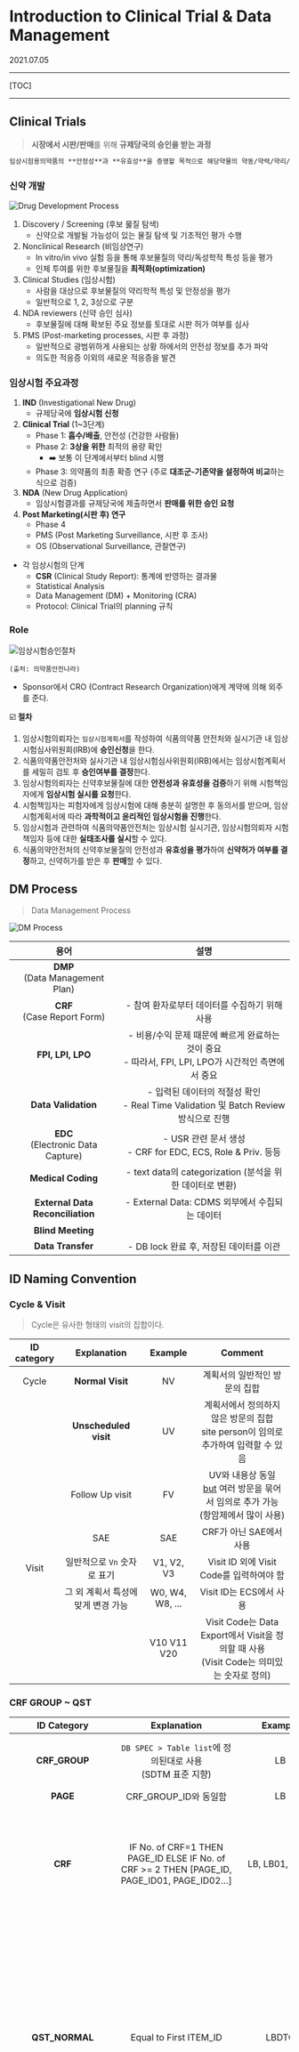 # Introduction to Clinical Trial & Data Management

2021.07.05

---

[TOC]

---



## Clinical Trials

> **시장에서 시판/판매**를 위해 **규제당국의 승인을 받는 과정**

```markdown
임상시험용의약품의 **안정성**과 **유효성**을 증명할 목적으로 해당약물의 약동/약력/약리/임상적 효과를 확인하고 **이상반응을 조사**하기 위하여 사람을 대상으로 실시하는 시험 또는 연구 `(출처: 의약품안전나라)`
```

### 신약 개발

![Drug Development Process](img/Drug_Dev_Process.jpg)

1. Discovery / Screening (후보 뭃질 탐색)
   - 신약으로 개발될 가능성이 있는 물질 탐색 및 기초적인 평가 수행
2. Nonclinical Research (비임상연구)
   - In vitro/in vivo 실험 등을 통해 후보물질의 약리/독성학적 특성 등을 평가
   - 인체 투여를 위한 후보물질을 **최적화(optimization)**
3. Clinical Studies (임상시험)
   - 사람을 대상으로 후보물질의 약리학적 특성 및 안정성을 평가
   - 일반적으로 1, 2, 3상으로 구분
4. NDA reviewers (신약 승인 심사)
   - 후보물질에 대해 확보된 주요 정보를 토대로 시판 허가 여부를 심사
5. PMS (Post-marketing processes, 시판 후 과정)
   - 일반적으로 광범위하게 사용되는 상황 하에서의 안전성 정보를 추가 파악
   - 의도한 적응증 이외의 새로운 적응증을 발견

### 임상시험 주요과정

1. **IND** (Investigational New Drug)
   - 규제당국에 **임상시험 신청**
2. **Clinical Trial** (1~3단계)
   - Phase 1: **흡수/배출**, 안전성 (건강한 사람들)
   - Phase 2: **3상을 위한** 최적의 용량 확인
     - :arrow_right: 보통 이 단계에서부터 blind 시행
   - Phase 3: 의약품의 최종 확증 연구 (주로 **대조군-기존약을 설정하여 비교**하는 식으로 검증)
3. **NDA** (New Drug Application)
   - 임상시험결과를 규제당국에 제출하면서 **판매를 위한 승인 요청**
4. **Post Marketing(시판 후) 연구**
   - Phase 4
   - PMS (Post Marketing  Surveillance, 시판 후 조사)
   - OS (Observational  Surveillance, 관찰연구)

- 각 임상시험의 단계
  - **CSR** (Clinical Study Report): 통계에 반영하는 결과물
  - Statistical Analysis
  - Data Management (DM) + Monitoring (CRA)
  - Protocol: Clinical Trial의 planning 규칙



### Role

![임상시험승인절차](img\CT_approval_procedure.png)

`(출처: 의약품안전나라)`

- Sponsor에서 CRO (Contract Research Organization)에게 계약에 의해 외주를 준다.

:ballot_box_with_check: **절차**

1. 임상시험의뢰자는 `임상시험계획서`를 작성하여 식품의약품 안전처와 실시기관 내 임상시험심사위원회(IRB)에 **승인신청**을 한다.
2. 식품의약품안전처와 실사기관 내 임상시험심사위원회(IRB)에서는 임상시험계획서를 세밀히 검토 후 **승인여부를 결정**한다.
3. 임상시험의뢰자는 신약후보물질에 대한 **안전성과 유효성을 검증**하기 위해 시험책임자에게 **임상시험 실시를 요청**한다.
4. 시험책임자는 피험자에게 임상시험에 대해 충분히 설명한 후 동의서를 받으며, 임상시험계획서에 따라 **과학적이고 윤리적인 임상시험을 진행**한다.
5. 임상시험과 관련하여 식품의약품안전처는 임상시험 실시기관, 임상시험의뢰자 시험책임자 등에 대한 **실태조사를 실시**할 수 있다.
6. 식품의약안전처의 신약후보물질의 안전성과 **유효성을 평가**하여 **신약허가 여부를 결정**하고, 신약허가를 받은 후 **판매**할 수 있다.



## DM Process

> Data Management Process

![DM Process](img/DMP.jpg)

|                  용어                  |                             설명                             |
| :------------------------------------: | :----------------------------------------------------------: |
|  **DMP**<br />(Data Management Plan)   |                                                              |
|    **CRF**<br />(Case Report Form)     |        - 참여 환자로부터 데이터를 수집하기 위해 사용         |
|           **FPI, LPI, LPO**            | - 비용/수익 문제 때문에 빠르게 완료하는 것이 중요<br />- 따라서, FPI, LPI, LPO가 시간적인 측면에서 중요 |
|          **Data Validation**           | - 입력된 데이터의 적절성 확인<br />- Real Time Validation 및 Batch Review 방식으로 진행 |
| **EDC**<br />(Electronic Data Capture) | - USR 관련 문서 생성<br />- CRF for EDC, ECS, Role & Priv. 등등 |
|           **Medical Coding**           |   - text data의 categorization (분석을 위한 데이터로 변환)   |
|    **External Data Reconciliation**    |        - External Data: CDMS 외부에서 수집되는 데이터        |
|           **Blind Meeting**            |                                                              |
|           **Data Transfer**            |           - DB lock 완료 후, 저장된 데이터를 이관            |



## ID Naming Convention

### Cycle & Visit

> Cycle은 유사한 형태의 visit의 집합이다.

| ID category |            Explanation             |     Example     |                           Comment                            |
| :---------: | :--------------------------------: | :-------------: | :----------------------------------------------------------: |
|    Cycle    |          **Normal Visit**          |       NV        |                계획서의 일반적인 방문의 집합                 |
|             |       **Unscheduled visit**        |       UV        | 계획서에서 정의하지 않은 방문의 집합<br />site person이 임의로 추가하여 입력할 수 있음 |
|             |          Follow Up visit           |       FV        | UV와 내용상 동일<br /><u>but</u> 여러 방문을 묶어서 임의로 추가 가능 (항암제에서 많이 사용) |
|             |                SAE                 |       SAE       |                   CRF가 아닌 SAE에서 사용                    |
|    Visit    |    일반적으로 `Vn` 숫자로 표기     |   V1, V2, V3    |           Visit ID 외에 Visit Code를 입력하여야 함           |
|             | 그 외 계획서 특성에 맞게 변경 가능 | W0, W4, W8, ... |                   Visit ID는 ECS에서 사용                    |
|             |                                    |   V10 V11 V20   | Visit Code는 Data Export에서 Visit을 정의할 때 사용<br />(Visit Code는 의미있는 숫자로 정의) |

### CRF GROUP ~ QST

|      ID Category      |                         Explanation                          |              Example              |                           Comment                            |
| :-------------------: | :----------------------------------------------------------: | :-------------------------------: | :----------------------------------------------------------: |
|     **CRF_GROUP**     | `DB SPEC > Table list`에 정의된대로 사용<br />(SDTM 표준 지향) |                LB                 |                   아래 DOMAIN 테이블 참조                    |
|       **PAGE**        |                    CRF_GROUP_ID와 동일함                     |                LB                 |                                                              |
|        **CRF**        | IF No. of CRF=1 THEN PAGE_ID ELSE IF No. of CRF >= 2 THEN [PAGE_ID, PAGE_ID01, PAGE_ID02…] |          LB, LB01, LB02           | CRF가 1개이면 PAGE_ID와 동일2개 이상이면 01, 02, 03을 순차적으로 부여함 |
|    **QST_NORMAL**     |                    Equal to First ITEM_ID                    |               LBDTC               | ITEM ID와 동일하게 함. 단 한 Normal QST에 2개의 이상의 Item이 있을 경우 1번째 ITEM ID로 함#Static Table 하위의 Normal QST는 별도의 Rule을 따르므로 주의 |
|     **QST_TABLE**     | IF No. of QST_TABLE=1 in CRF THEN CRF_ID_TB ELSE IF No. of QST_TABLE >= 2 in CRF THEN [CRF_ID_TB, CRF_ID_TB01, CRF_ID_TB02…] | LB_TB, LB_TB01 LB01_TB, LB01_TB01 | CRF ID에 _TB를 추가하고 한 CRF에 2개이상의 QST가 있을 경우 순차적으로 01, 02를 부여함 |
|    **QST_STATIC**     | IF No. of QST_STATIC=1 in CRF THEN CRF_ID_ST ELSE IF No. of QST_STATIC >= 2 in CRF THEN [CRF_ID_ST, CRF_ID_ST01, CRF_ID_ST02…] | LB_ST, LB_ST01LB01_ST, LB01_ST01  |                                                              |
| **QST_STATIC_NORMAL** |              Table_DOMAIN+Sequence no. EX)LB01               |     LB01, LB02, LB03, LB04...     |                                                              |
|    **QST_PAGING**     | IF No. of QST_TABLE=1 in CRF THEN CRF_ID_PG ELSE IF No. of QST_TABLE >= 2 in CRF THEN [CRF_ID_PG, CRF_ID_PG01, CRF_ID_PG02…] | LB_PG, LB_PG01 LB01_PG, LB01_PG01 |                                                              |
|   **QST_CATEGORY**    | IF No. of QST_TABLE=1 in CRF THEN CRF_ID_CT ELSE IF No. of QST_TABLE >= 2 in CRF THEN [CRF_ID_CT, CRF_ID_CT01, CRF_ID_CT02…] | LB_CT, LB_CT01 LB01_CT, LB01_CT01 |                                                              |
|    **QST_HIDDEN**     | IF No. of QST_TABLE=1 in CRF THEN CRF_ID_HD ELSE IF No. of QST_TABLE >= 2 in CRF THEN [CRF_ID_HD, CRF_ID_HD01, CRF_ID_HD02…] | LB_HD, LB_HD01 LB01_HD, LB01_HD01 |       SUBITEM이 없는 HIDDEN ITEM의 QST에만 적용합니다.       |

### Domain

> Domain은 SubITEM으로, 여기서는 CDISC( Clinical Data Interchange Standards Consortium, 국제임상데이터표준컨소시엄)의 SDTM(Study Data Tabulation Model) 용어를 우선적으로 사용한다.

| No   | SDTM | Domain | Explanation_K              | Explanation_E                | PAGE Type                     | PURPOSE                                                      |
| ---- | ---- | ------ | -------------------------- | ---------------------------- | ----------------------------- | ------------------------------------------------------------ |
| 1    |      |        |                            |                              |                               | 임상시험에 따라 각 DOMAIN이 Primary Endpoint가 될 수 있음... 그 외의 수집 목적을 기술 |
| 2    |      | EN     | 등록                       | Enrollment                   | Registration Page Type에 사용 | Subject 등록Version Control의 기준                           |
| 3    | Y    | SV     | 방문일                     | Subject Visit                |                               | 방문기간이 적절한지 확인복약순응도, Primary Endpoint와 관련이 있음 |
| 4    | Y    | DM     | 기초정보                   | Demographics                 |                               | Baseline Comparability확인즉 비교군간 대상자의 기본 특성의 차이여부를 확인 하기 위함 |
| 5    | Y    | MH     | 병력                       | Medical History              |                               | 임상시험 참여에 문제가 있는 병력여부를 확인함                |
| 6    | Y    | PE     | 신체검진                   | Physical Examination         |                               | 임상시험 참여에 문제가 있는 병력을 체크하기 위한 과정임상시험 참여후(IP투여후) AE(Adverse Event) 여부를 체크하기 위한 과정 |
| 7    | Y    | VS     | 활력징후                   | Vital Sign                   |                               | 병력, AE각 방문/기관별 Trend Analysis                        |
| 8    | Y    | EG     | 심전도                     | ElectrocardioGraphy          |                               | 병력, AE각 방문/기관별 Trend Analysis                        |
| 9    | Y    | LB     | 실험실검사                 | LaBoratory test              | LAB Page Type에 사용          | 병력, AE각 방문/기관별 Trend Analysis                        |
| 10   | Y    | IE     | 선정제외기준               | Inclusion Exclusion criteria |                               | **Baseline Data를 기반으로 임상시험 참여의 적합여부 확인**   |
| 11   |      | RN     | 무작위 배정                | RaNdomization                |                               | IE 통과 후 임상시험 참여시 IWRS의 무작위 배정으로 특정 군에 배정 |
| 12   |      | IP     | IP처방                     | Investigational Product      |                               | RN에서 배정된 특정군에 해당하는 IP처방/할당                  |
| 13   | Y    | DA     | 복약순응도                 | Drug Accountability          |                               | 일정 수준의 약물을 복용해야 효과를 기대할 수 있음처방된 IP를 실제로 어느정도 복약했는지 확인복용한 약물을 count 한다는 의미 |
| 14   | Y    | EX     | 임상시험용 의약품_투약기간 | Exposure                     |                               | Efficacy & Safety 가 임상시험의 목적임Safety는 PE, VS, EG, LB등의 방식으로 확인==>AE에 모두 기재하도록 되어 있음AE의 경우 원칙적으로 IP 투여 후 발현된 증상임.또한 IP최종 투여 후 일정 기간까지 발현된 증상임즉 AE수집 기간을 확인하기 위해 IP의 투여기간이 절대적으로 필요함 |
| 15   | Y    | CM     | 선행/병용약물              | Concomitant Medication       |                               | 임상시험 전/중 IP와 선행/병용투여하지 말하야 할 약(금기약물=Prohibited Medication) 확인AE로 인해 투약된 약물을 확인함으로 써 AE double Check |
| 16   | Y    | AE     | 이상반응                   | Adverse Event                | AE Page Type에 사용           | 임상시험의 목적 중 하나임즉 IP의 Safety를 조사하여 안전성을 확보해야 함 |
| 17   | Y    | DS     | 임상시험 종료              | DiSposition                  |                               | IE, RN등과 같이 임상시험의 절차에 대한 내용임임상시험 완료여부, 탈락사유를 조사함 |
| 18   |      | SN     | 시험책임자 서명            | SigNature                    |                               | PI의 확인!                                                   |

Page - 전체

CRF - 페이지의 부분된 영역

Question(OST) - CRF의 행 단위 영역\

- QST의 유형이 여러개 있는데, 이 유형을 아는 것이 중요하다.

Item - 모든 항목

layout - item의 입력 유형



- DOMAIN=SubITEM: CDISC의 SDTM 용어를 우선적으로 사용함
  - 한글 ->: 영어, 약어 외우기
  - 순서대로 외우기
  - 등등

VS -> [체온, 맥박, 호흡, 혈압 및 산소포화도](https://nurserumi.tistory.com/11)



LB순서는 LB, LB01, LB02, ...

- 이런식으로 순서를 매긴다. 즉, 4번째는 LB03
- LB는 CRF의 id

page id와 qst id를 외워야함

ND - not done -> 카테고리

DM Domain, VS Domain은 예외 -> 앞에 domain약자를 붙이지 않는다.

- item id는 8자는 넘기지 않는다.



study treatment -> IP를 의미

:ballot_box_with_check: AE related item 약어와 뜻(comment)를 외워야함

congenital 선천적인

AE related item은 term에 대한 것

LB reltated item은 test에 대한 것

- 하지머ㅏㄴ 사실, test 는 LB 밖에 없다

CS ->clinical significance



## RDB: Relational Data Base

mother table - 해당 테이블을 입력하지 않으면, 하위 테이블을 입력할 수 없다.



여기서 pk는 subject, visit, sequence만 쓴다!



***Copyright* © 2021 Song_Artish**